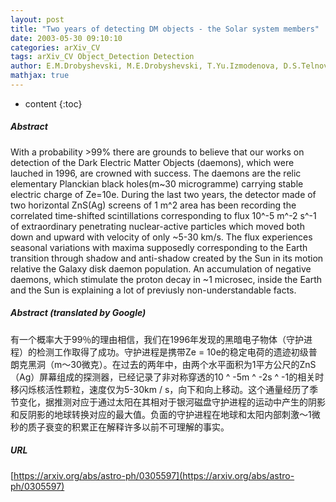 ```yaml
---
layout: post
title: "Two years of detecting DM objects - the Solar system members"
date: 2003-05-30 09:10:10
categories: arXiv_CV
tags: arXiv_CV Object_Detection Detection
author: E.M.Drobyshevski, M.E.Drobyshevski, T.Yu.Izmodenova, D.S.Telnov
mathjax: true
---
```


* content
{:toc}

##### Abstract
With a probability >99% there are grounds to believe that our works on detection of the Dark Electric Matter Objects (daemons), which were lauched in 1996, are crowned with success. The daemons are the relic elementary Planckian black holes(m~30 microgramme) carrying stable electric charge of Ze=10e. During the last two years, the detector made of two horizontal ZnS(Ag) screens of 1 m^2 area has been recording the correlated time-shifted scintillations corresponding to flux 10^-5 m^-2 s^-1 of extraordinary penetrating nuclear-active particles which moved both down and upward with velocity of only \~5-30 km/s. The flux experiences seasonal variations with maxima supposedly corresponding to the Earth transition through shadow and anti-shadow created by the Sun in its motion relative the Galaxy disk daemon population. An accumulation of negative daemons, which stimulate the proton decay in ~1 microsec, inside the Earth and the Sun is explaining a lot of previusly non-understandable facts.

##### Abstract (translated by Google)
有一个概率大于99％的理由相信，我们在1996年发现的黑暗电子物体（守护进程）的检测工作取得了成功。守护进程是携带Ze = 10e的稳定电荷的遗迹初级普朗克黑洞（m〜30微克）。在过去的两年中，由两个水平面积为1平方公尺的ZnS（Ag）屏幕组成的探测器，已经记录了非对称穿透的10 ^ -5m ^ -2s ^ -1的相关时移闪烁核活性颗粒，速度仅为5-30km / s，向下和向上移动。这个通量经历了季节变化，据推测对应于通过太阳在其相对于银河磁盘守护进程的运动中产生的阴影和反阴影的地球转换对应的最大值。负面的守护进程在地球和太阳内部刺激〜1微秒的质子衰变的积累正在解释许多以前不可理解的事实。

##### URL
[https://arxiv.org/abs/astro-ph/0305597](https://arxiv.org/abs/astro-ph/0305597)

